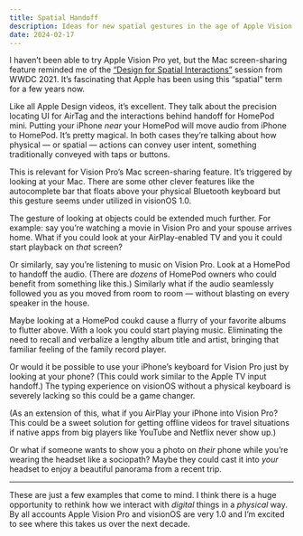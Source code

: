 ```yaml
---
title: Spatial Handoff
description: Ideas for new spatial gestures in the age of Apple Vision Pro.
date: 2024-02-17
---
```


I haven’t been able to try Apple Vision Pro yet, but the Mac screen-sharing feature reminded me of the [“Design for Spatial Interactions”](https://developer.apple.com/wwdc21/10245?time=444) session from WWDC 2021. It’s fascinating that Apple has been using this “spatial” term for a few years now.

Like all Apple Design videos, it’s excellent. They talk about the precision locating UI for AirTag and the interactions behind handoff for HomePod mini. Putting your iPhone _near_ your HomePod will move audio from iPhone to HomePod. It’s pretty magical. In both cases they’re talking about how physical — or spatial — actions can convey user intent, something traditionally conveyed with taps or buttons.

This is relevant for Vision Pro’s Mac screen-sharing feature. It’s triggered by looking at your Mac. There are some other clever features like the autocomplete bar that floats above your physical Bluetooth keyboard but this gesture seems under utilized in visionOS 1.0.

The gesture of looking at objects could be extended much further. For example: say you’re watching a movie in Vision Pro and your spouse arrives home. What if you could look at your AirPlay-enabled TV and you it could start playback on _that_ screen?

Or similarly, say you’re listening to music on Vision Pro. Look at a HomePod to handoff the audio. (There are _dozens_ of HomePod owners who could benefit from something like this.) Similarly what if the audio seamlessly followed you as you moved from room to room — without blasting on every speaker in the house.

Maybe looking at a HomePod coukd cause a flurry of your favorite albums to flutter above. With a look you could start playing music. Eliminating the need to recall and verbalize a lengthy album title and artist, bringing that familiar feeling of the family record player. 

Or would it be possible to use your iPhone’s keyboard for Vision Pro just by looking at your phone? (This could work similar to the Apple TV input handoff.) The typing experience on visionOS without a physical keyboard is  severely lacking so this could be a game changer.

(As an extension of this, what if you AirPlay your iPhone into Vision Pro? This could be a sweet solution for getting offline videos for travel situations if native apps from big players like YouTube and Netflix never show up.)

Or what if someone wants to show you a photo on _their_ phone while you’re wearing the headset like a sociopath? Maybe they could cast it into _your_ headset to enjoy a beautiful panorama from a recent trip.

---

These are just a few examples that come to mind. I think there is a huge opportunity to rethink how we interact with _digital_ things in a _physical_ way. By all accounts Apple Vision Pro and visionOS are very 1.0 and I’m excited to see where this takes us over the next decade.
